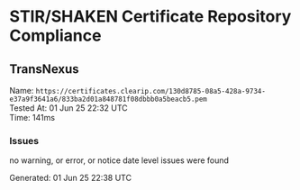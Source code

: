 # STIR/SHAKEN Certificate Repository Compliance

## TransNexus

Name: `https://certificates.clearip.com/130d8785-08a5-428a-9734-e37a9f3641a6/833ba2d01a848781f08dbbb0a5beacb5.pem`\
Tested At: 01 Jun 25 22:32 UTC\
Time: 141ms

### Issues

no warning, or error, or notice date level issues were found

Generated: 01 Jun 25 22:38 UTC